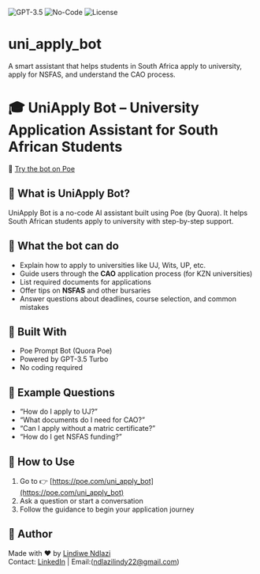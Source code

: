 ![GPT-3.5](https://img.shields.io/badge/Model-GPT--3.5-blue)
![No-Code](https://img.shields.io/badge/No--Code-Friendly-green)
![License](https://img.shields.io/badge/License-MIT-yellow)
# uni_apply_bot
A smart assistant that helps students in South Africa apply to university, apply for NSFAS, and understand the CAO process.
# 🎓 UniApply Bot – University Application Assistant for South African Students

🔗 [Try the bot on Poe](https://poe.com/uni_apply_bot)

## 📌 What is UniApply Bot?

UniApply Bot is a no-code AI assistant built using Poe (by Quora). It helps South African students apply to university with step-by-step support.

## 🤖 What the bot can do

- Explain how to apply to universities like UJ, Wits, UP, etc.
- Guide users through the **CAO** application process (for KZN universities)
- List required documents for applications
- Offer tips on **NSFAS** and other bursaries
- Answer questions about deadlines, course selection, and common mistakes

## 🧠 Built With

- Poe Prompt Bot (Quora Poe)
- Powered by GPT-3.5 Turbo
- No coding required

## 💬 Example Questions

- “How do I apply to UJ?”
- “What documents do I need for CAO?”
- “Can I apply without a matric certificate?”
- “How do I get NSFAS funding?”

## 📣 How to Use

1. Go to 👉 [https://poe.com/uni_apply_bot](https://poe.com/uni_apply_bot)
2. Ask a question or start a conversation
3. Follow the guidance to begin your application journey

## 📄 Author

Made with ❤️ by [Lindiwe Ndlazi](https://github.com/Lindy084)  
Contact: [LinkedIn](https://www.linkedin.com/in/ndlazi-lindiwe-76baa6229) | Email:(ndlazilindy22@gmail.com)

